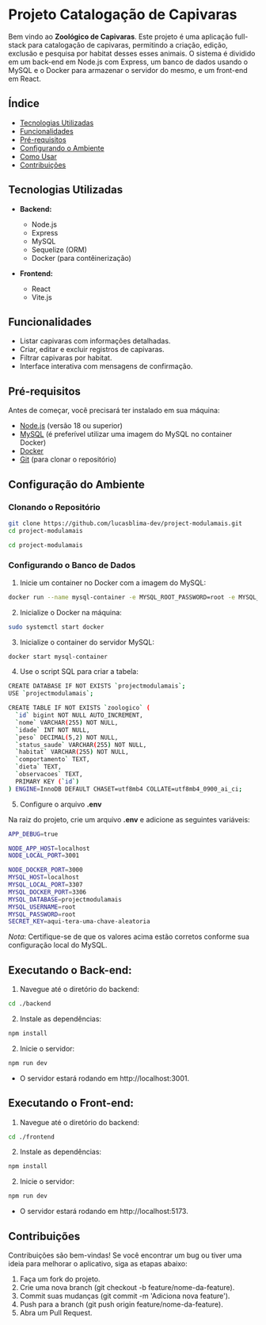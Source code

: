 # Projeto Catalogação de Capivaras

Bem vindo ao **Zoológico de Capivaras**. Este projeto é uma aplicação full-stack para catalogação de capivaras, permitindo a criação, edição, exclusão e pesquisa por habitat desses esses animais. O sistema é dividido em um back-end em Node.js com Express, um banco de dados usando o MySQL e o Docker para armazenar o servidor do mesmo, e um front-end em React.

## Índice

- [Tecnologias Utilizadas](#tecnologias-utilizadas)
- [Funcionalidades](#funcionalidades)
- [Pré-requisitos](#pré-requisitos)
- [Configurando o Ambiente](#configurando-o-ambiente)
- [Como Usar](#como-usar)
- [Contribuições](#contribuições)

## Tecnologias Utilizadas

- **Backend:**
  - Node.js
  - Express
  - MySQL
  - Sequelize (ORM)
  - Docker (para contêinerização)
  
- **Frontend:**
  - React
  - Vite.js

## Funcionalidades

- Listar capivaras com informações detalhadas.
- Criar, editar e excluir registros de capivaras.
- Filtrar capivaras por habitat.
- Interface interativa com mensagens de confirmação.

## Pré-requisitos

Antes de começar, você precisará ter instalado em sua máquina:

- [Node.js](https://nodejs.org/) (versão 18 ou superior)
- [MySQL](https://www.mysql.com/) (é preferível utilizar uma imagem do MySQL no container Docker)
- [Docker](https://www.docker.com/)
- [Git](https://git-scm.com/) (para clonar o repositório)

## Configuração do Ambiente

### Clonando o Repositório

```bash
git clone https://github.com/lucasblima-dev/project-modulamais.git
cd project-modulamais
```

```bash
cd project-modulamais
```

### Configurando o Banco de Dados
1. Inicie um container no Docker com a imagem do MySQL:
```bash
docker run --name mysql-container -e MYSQL_ROOT_PASSWORD=root -e MYSQL_DATABASE=projectmodulamais -p 3306:3306 -d mysql:latest
```

2. Inicialize o Docker na máquina:
```bash
sudo systemctl start docker
```
3. Inicialize o container do servidor MySQL:
```bash
docker start mysql-container
```

4. Use o script SQL para criar a tabela:
```bash
CREATE DATABASE IF NOT EXISTS `projectmodulamais`;
USE `projectmodulamais`;

CREATE TABLE IF NOT EXISTS `zoologico` (
  `id` bigint NOT NULL AUTO_INCREMENT,
  `nome` VARCHAR(255) NOT NULL,
  `idade` INT NOT NULL,
  `peso` DECIMAL(5,2) NOT NULL,
  `status_saude` VARCHAR(255) NOT NULL,
  `habitat` VARCHAR(255) NOT NULL,
  `comportamento` TEXT,
  `dieta` TEXT,
  `observacoes` TEXT,
  PRIMARY KEY (`id`)
) ENGINE=InnoDB DEFAULT CHASET=utf8mb4 COLLATE=utf8mb4_0900_ai_ci;
```

5. Configure o arquivo **.env**

Na raiz do projeto, crie um arquivo **.env** e adicione as seguintes variáveis:
```bash
APP_DEBUG=true

NODE_APP_HOST=localhost
NODE_LOCAL_PORT=3001

NODE_DOCKER_PORT=3000
MYSQL_HOST=localhost
MYSQL_LOCAL_PORT=3307
MYSQL_DOCKER_PORT=3306
MYSQL_DATABASE=projectmodulamais
MYSQL_USERNAME=root
MYSQL_PASSWORD=root
SECRET_KEY=aqui-tera-uma-chave-aleatoria
```
*Nota*: Certifique-se de que os valores acima estão corretos conforme sua configuração local do MySQL.

## Executando o Back-end:
1. Navegue até o diretório do backend:
```bash
cd ./backend
```

2. Instale as dependências:
```bash
npm install
``` 
2. Inicie o servidor:
```bash
npm run dev
``` 

- O servidor estará rodando em http://localhost:3001.

## Executando o Front-end:
1. Navegue até o diretório do backend:
```bash
cd ./frontend
```

2. Instale as dependências:
```bash
npm install
``` 
2. Inicie o servidor:
```bash
npm run dev
``` 

- O servidor estará rodando em http://localhost:5173.

## Contribuições
Contribuições são bem-vindas! Se você encontrar um bug ou tiver uma ideia para melhorar o aplicativo, siga as etapas abaixo:

1. Faça um fork do projeto.
2. Crie uma nova branch (git checkout -b feature/nome-da-feature).
3. Commit suas mudanças (git commit -m 'Adiciona nova feature').
4. Push para a branch (git push origin feature/nome-da-feature).
5. Abra um Pull Request.

